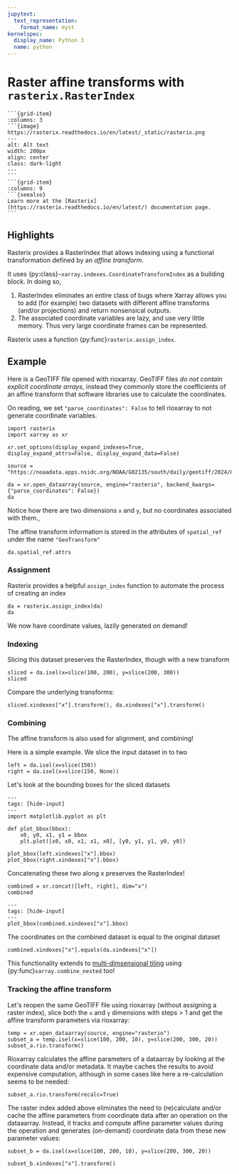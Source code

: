 ```yaml
---
jupytext:
  text_representation:
    format_name: myst
kernelspec:
  display_name: Python 3
  name: python
---
```


# Raster affine transforms with `rasterix.RasterIndex`

````{grid}
```{grid-item}
:columns: 3
```{image} https://rasterix.readthedocs.io/en/latest/_static/rasterix.png
---
alt: Alt text
width: 200px
align: center
class: dark-light
---
```
```{grid-item}
:columns: 9
```{seealso}
Learn more at the [Rasterix](https://rasterix.readthedocs.io/en/latest/) documentation page.
```
````

## Highlights

Rasterix provides a RasterIndex that allows indexing using a functional transformation defined by an _affine transform_.

It uses {py:class}`~xarray.indexes.CoordinateTransformIndex` as a building block. In doing so,

1. RasterIndex eliminates an entire class of bugs where Xarray allows you to add (for example) two datasets with different affine transforms (and/or projections) and return nonsensical outputs.
1. The associated coordinate variables are lazy, and use very little memory. Thus very large coordinate frames can be represented.

Rasterix uses a function {py:func}`rasterix.assign_index`.

## Example

Here is a GeoTIFF file opened with rioxarray. GeoTIFF files _do not contain explicit coordinate arrays_, instead they commonly store the coefficients of an affine transform that software libraries use to calculate the coordinates.

On reading, we set `"parse_coordinates": False` to tell rioxarray to not generate coordinate variables.

```{code-cell}
import rasterix
import xarray as xr

xr.set_options(display_expand_indexes=True, display_expand_attrs=False, display_expand_data=False)

source = "https://noaadata.apps.nsidc.org/NOAA/G02135/south/daily/geotiff/2024/01_Jan/S_20240101_concentration_v3.0.tif"

da = xr.open_dataarray(source, engine="rasterio", backend_kwargs={"parse_coordinates": False})
da
```

Notice how there are two dimensions `x` and `y`, but no coordinates associated with them.,

The affine transform information is stored in the attributes of `spatial_ref` under the name `"GeoTransform"`

```{code-cell}
da.spatial_ref.attrs
```

### Assignment

Rasterix provides a helpful `assign_index` function to automate the process of creating an index

```{code-cell}
da = rasterix.assign_index(da)
da
```

We now have coordinate values, lazily generated on demand!

### Indexing

Slicing this dataset preserves the RasterIndex, though with a new transform

```{code-cell}
sliced = da.isel(x=slice(100, 200), y=slice(200, 300))
sliced
```

Compare the underlying transforms:

```{code-cell}
sliced.xindexes["x"].transform(), da.xindexes["x"].transform()
```

### Combining

The affine transform is also used for alignment, and combining!

Here is a simple example. We slice the input dataset in to two

```{code-cell}
left = da.isel(x=slice(150))
right = da.isel(x=slice(150, None))
```

Let's look at the bounding boxes for the sliced datasets

```{code-cell}
---
tags: [hide-input]
---
import matplotlib.pyplot as plt

def plot_bbox(bbox):
    x0, y0, x1, y1 = bbox
    plt.plot([x0, x0, x1, x1, x0], [y0, y1, y1, y0, y0])

plot_bbox(left.xindexes["x"].bbox)
plot_bbox(right.xindexes["x"].bbox)
```

Concatenating these two along x preserves the RasterIndex!

```{code-cell}
combined = xr.concat([left, right], dim="x")
combined
```

```{code-cell}
---
tags: [hide-input]
---
plot_bbox(combined.xindexes["x"].bbox)
```

The coordinates on the combined dataset is equal to the original dataset

```{code-cell}
combined.xindexes["x"].equals(da.xindexes["x"])
```

This functionality extends to [multi-dimsensional tiling](https://rasterix.readthedocs.io/en/latest/raster_index/combining.html#combine-nested) using {py:func}`xarray.combine_nested` too!

### Tracking the affine transform

Let's reopen the same GeoTIFF file using rioxarray (without assigning a raster
index), slice both the `x` and `y` dimensions with steps > 1 and get the affine
transform parameters via rioxarray:

```{code-cell}
temp = xr.open_dataarray(source, engine="rasterio")
subset_a = temp.isel(x=slice(100, 200, 10), y=slice(200, 300, 20))
subset_a.rio.transform()
```

Rioxarray calculates the affine parameters of a dataarray by looking at the
coordinate data and/or metadata. It maybe caches the results to avoid expensive
computation, although in some cases like here a re-calculation seems to be
needed:

```{code-cell}
subset_a.rio.transform(recalc=True)
```

The raster index added above eliminates the need to (re)calculate and/or cache
the affine parameters from coordinate data after an operation on the dataaarray.
Instead, it tracks and compute affine parameter values during the operation and
generates (on-demand) coordinate data from these new parameter values:

```{code-cell}
subset_b = da.isel(x=slice(100, 200, 10), y=slice(200, 300, 20))

subset_b.xindexes["x"].transform()
```
